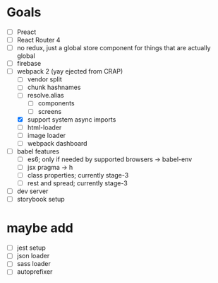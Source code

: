 # Goals
- [ ] Preact
- [ ] React Router 4
- [ ] no redux, just a global store component for things that are actually global
- [ ] firebase
- [ ] webpack 2 (yay ejected from CRAP)
    - [ ] vendor split
    - [ ] chunk hashnames
    - [ ] resolve.alias
        - [ ] components
        - [ ] screens
    - [x] support system async imports
    - [ ] html-loader
    - [ ] image loader
    - [ ] webpack dashboard
- [ ] babel features
    - [ ] es6; only if needed by supported browsers -> babel-env
    - [ ] jsx pragma -> h
    - [ ] class properties; currently stage-3
    - [ ] rest and spread; currently stage-3
- [ ] dev server
- [ ] storybook setup

# maybe add
- [ ] jest setup
- [ ] json loader
- [ ] sass loader
- [ ] autoprefixer
